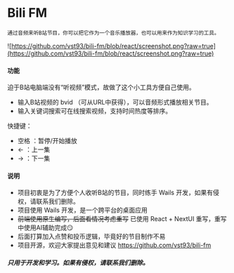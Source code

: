 # Bili FM

`通过音频来听B站节目，你可以把它作为一个音乐播放器，也可以用来作为知识学习的工具。`

![https://github.com/vst93/bili-fm/blob/react/screenshot.png?raw=true](https://github.com/vst93/bili-fm/blob/react/screenshot.png?raw=true)

#### 功能
迫于B站电脑端没有“听视频”模式，故做了这个小工具方便自己使用。

- 输入B站视频的 bvid （可从URL中获得），可以音频形式播放相关节目。
- 输入关键词搜索可在线搜索视频，支持时间热度等排序。

快捷键：
- 空格 ：暂停/开始播放
- ← ：上一集
- → ：下一集

#### 说明
- 项目初衷是为了方便个人收听B站的节目，同时练手 Wails 开发，如果有侵权，请联系我们删除。
- 项目使用 Wails 开发，是一个跨平台的桌面应用
- ~~前端使用原生编写，后面看情况考虑重写~~ 已使用 React + NextUI 重写，重写中使用AI辅助完成😏
- 后面打算加入点赞和投币逻辑，毕竟好的节目制作不易
- 项目开源，欢迎大家提出意见和建议 https://github.com/vst93/bili-fm


##### 只用于开发和学习。如果有侵权，请联系我们删除。

